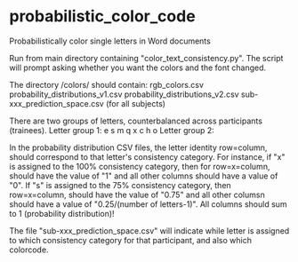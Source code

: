 # probabilistic_color_code
Probabilistically color single letters in Word documents

Run from main directory containing "color_text_consistency.py".
The script will prompt asking whether you want the colors and the font changed.

The directory /colors/ should contain:
rgb_colors.csv
probability_distributions_v1.csv
probability_distributions_v2.csv
sub-xxx_prediction_space.csv (for all subjects)

There are two groups of letters, counterbalanced across participants (trainees).
Letter group 1: e	s	m	q	x	c	h	o
Letter group 2: 

In the probability distribution CSV files, the letter identity row=column, should correspond to that letter's consistency category. 
For instance, if "x" is assigned to the 100% consistency category, then for row=x=column, should have the value of "1" and all other columns should have a value of "0".
If "s" is assigned to the 75% consistency category, then row=x=column, should have the value of "0.75" and all other columsn should have a value of "0.25/(number of letters-1)".
All columns should sum to 1 (probability distribution)!

The file "sub-xxx_prediction_space.csv"  will indicate while letter is assigned to which consistency category for that participant, and also which colorcode. 